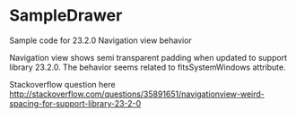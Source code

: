 # SampleDrawer
Sample code for 23.2.0 Navigation view behavior

Navigation view shows semi transparent padding when updated to support library 23.2.0. The behavior seems related to fitsSystemWindows attribute.

Stackoverflow question here http://stackoverflow.com/questions/35891651/navigationview-weird-spacing-for-support-library-23-2-0
